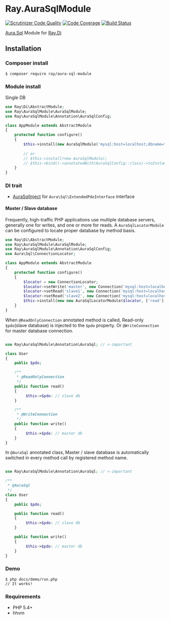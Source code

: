 # Ray.AuraSqlModule
[![Scrutinizer Code Quality](https://scrutinizer-ci.com/g/Ray-Di/Ray.AuraSqlModule/badges/quality-score.png?b=develop)](https://scrutinizer-ci.com/g/Ray-Di/Ray.AuraSqlModule/?branch=develop)
[![Code Coverage](https://scrutinizer-ci.com/g/Ray-Di/Ray.AuraSqlModule/badges/coverage.png?b=develop)](https://scrutinizer-ci.com/g/Ray-Di/Ray.AuraSqlModule/?branch=develop)
[![Build Status](https://travis-ci.org/Ray-Di/Ray.AuraSqlModule.svg?branch=master)](https://travis-ci.org/Ray-Di/Ray.AuraSqlModule)

[Aura.Sql](https://github.com/auraphp/Aura.Sql) Module for [Ray.Di](https://github.com/koriym/Ray.Di)

## Installation

### Composer install

    $ composer require ray/aura-sql-module
 
### Module install

Single DB
```php
use Ray\Di\AbstractModule;
use Ray\AuraSqlModule\AuraSqlModule;
use Ray\AuraSqlModule\Annotation\AuraSqlConfig;

class AppModule extends AbstractModule
{
    protected function configure()
    {
        $this->install(new AuraSqlModule('mysql:host=localhost;dbname=test', 'username', 'password');
        
        // or
        // $this->install(new AuraSqlModule);
        // $this->bind()->annotatedWith(AuraSqlConfig::class)->toInstance([$dsn ,$user ,$password]);
    }
}
```
### DI trait

 * [AuraSqlInject](https://github.com/Ray-DI/Ray.AuraSqlModule/blob/master/src/AuraSqlInject.php) for `Aura\Sql\ExtendedPdoInterface` interface
 

#### Master / Slave database

Frequently, high-traffic PHP applications use multiple database servers, generally one for writes, and one or more for reads.
A `AuraSqlLocatorModule` can be configured to locate proper database by method basis.

```php
use Ray\Di\AbstractModule;
use Ray\AuraSqlModule\AuraSqlModule;
use Ray\AuraSqlModule\Annotation\AuraSqlConfig;
use Aura\Sql\ConnectionLocator;

class AppModule extends AbstractModule
{
    protected function configure()
    {
        $locator = new ConnectionLocator;
        $locator->setWrite('master', new Connection('mysql:host=localhost;dbname=master', 'username', 'password'));
        $locator->setRead('slave1', new Connection('mysql:host=localhost;dbname=slave1', 'username', 'password'));
        $locator->setRead('slave2', new Connection('mysql:host=localhost;dbname=slave2', 'username', 'password'));
        $this->install(new new AuraSqlLocatorModule($locator, ['read'], ['create', 'update', 'delete']);
    }
}

```

When `@ReadOnlyConnection` annotated method is called, Read-only `$pdo`(slave database) is injected to the `$pdo` property. Or `@WriteConnection` for master database connection.

```php

use Ray\AuraSqlModule\Annotation\AuraSql; // <-important

class User
{
    public $pdo;

    /**
     * @ReadOnlyConnection
     */
    public function read()
    {
         $this->$pdo: // slave db
    }

    /**
     * @WriteConnection
     */
    public function write()
    {
         $this->$pdo: // master db
    }
}
```

In `@AuraSql` annotated class, Master / slave database is automatically switched in every method call by registered method name.

```php

use Ray\AuraSqlModule\Annotation\AuraSql; // <-important

/**
 * @AuraSql
 */
class User
{
    public $pdo;

    public function read()
    {
         $this->$pdo: // slave db
    }

    public function write()
    {
         $this->$pdo: // master db
    }
}
```

### Demo

    $ php docs/demo/run.php
    // It works!

### Requirements

 * PHP 5.4+
 * hhvm
 
